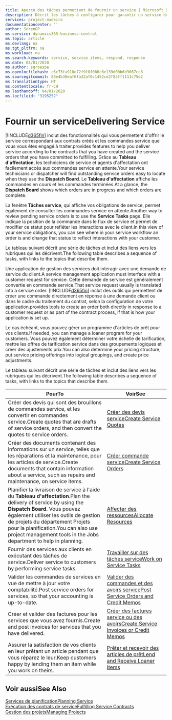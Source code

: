 ```yaml
---
title: Aperçu des tâches permettant de fournir un service | Microsoft Docs
description: Décrit les tâches à configurer pour garantir un service de qualité et respecter les engagement vis-à-vis des clients.
services: project-madeira
documentationcenter: ''
author: SorenGP
ms.service: dynamics365-business-central
ms.topic: article
ms.devlang: na
ms.tgt_pltfrm: na
ms.workload: na
ms.search.keywords: service, service items, respond, response
ms.date: 04/01/2020
ms.author: sgroespe
ms.openlocfilehash: c6c73fa918e72f9f8f086c6e139d00b6d3067cc8
ms.sourcegitcommit: 88e4b30eaf6fa32af0c1452ce2f85ff1111c75e2
ms.translationtype: HT
ms.contentlocale: fr-CH
ms.lasthandoff: 04/01/2020
ms.locfileid: "3195252"
---
```

# <a name="delivering-service"></a><span data-ttu-id="3068f-103">Fournir un service</span><span class="sxs-lookup"><span data-stu-id="3068f-103">Delivering Service</span></span>
[!INCLUDE[d365fin](includes/d365fin_md.md)] <span data-ttu-id="3068f-104">inclut des fonctionnalités qui vous permettent d'offrir le service correspondant aux contrats créés et les commandes service que vous vous êtes engagé à traiter.</span><span class="sxs-lookup"><span data-stu-id="3068f-104">provides features to help you deliver service according to the contracts that you have created and the service orders that you have committed to fulfilling.</span></span> <span data-ttu-id="3068f-105">Grâce au **Tableau d'affectation**, les techniciens de service et agents d'affectation ont facilement accès aux commandes service en attente.</span><span class="sxs-lookup"><span data-stu-id="3068f-105">Your service technicians or dispatcher will find outstanding service orders easy to locate when they use the **Dispatch Board**.</span></span> <span data-ttu-id="3068f-106">Le **Tableau d'affectation** affiche les commandes en cours et les commandes terminées.</span><span class="sxs-lookup"><span data-stu-id="3068f-106">At a glance, the **Dispatch Board** shows which orders are in progress and which orders are complete.</span></span>  
  
<span data-ttu-id="3068f-107">La fenêtre **Tâches service**, qui affiche vos obligations de service, permet également de consulter les commandes service en attente.</span><span class="sxs-lookup"><span data-stu-id="3068f-107">Another way to review pending service orders is to use the **Service Tasks** page.</span></span> <span data-ttu-id="3068f-108">Elle indique la position de la commande dans le flux de service et permet de modifier ce statut pour refléter les interactions avec le client.</span><span class="sxs-lookup"><span data-stu-id="3068f-108">In this view of your service obligations, you can see where in your service workflow an order is and change that status to reflect interactions with your customer.</span></span>  
  
<span data-ttu-id="3068f-109">Le tableau suivant décrit une série de tâches et inclut des liens vers les rubriques qui les décrivent.</span><span class="sxs-lookup"><span data-stu-id="3068f-109">The following table describes a sequence of tasks, with links to the topics that describe them.</span></span>   

<span data-ttu-id="3068f-110">Une application de gestion des services doit interagir avec une demande de service du client.</span><span class="sxs-lookup"><span data-stu-id="3068f-110">A service management application must interface with a customer request for service.</span></span> <span data-ttu-id="3068f-111">Cette demande de service est généralement convertie en commande service.</span><span class="sxs-lookup"><span data-stu-id="3068f-111">That service request usually is translated into a service order.</span></span> [!INCLUDE[d365fin](includes/d365fin_md.md)] <span data-ttu-id="3068f-112">inclut des outils qui permettent de créer une commande directement en réponse à une demande client ou dans le cadre du traitement du contrat, selon la configuration de votre application.</span><span class="sxs-lookup"><span data-stu-id="3068f-112">provides tools to create an order both directly in response to a customer request or as part of the contract process, if that is how your application is set up.</span></span>  
  
<span data-ttu-id="3068f-113">Le cas échéant, vous pouvez gérer un programme d'articles de prêt pour vos clients.</span><span class="sxs-lookup"><span data-stu-id="3068f-113">If needed, you can manage a loaner program for your customers.</span></span> <span data-ttu-id="3068f-114">Vous pouvez également déterminer votre échelle de tarification, mettre les offres de tarification service dans des groupements logiques et créer des ajustements prix.</span><span class="sxs-lookup"><span data-stu-id="3068f-114">You can also determine your pricing structure, put service pricing offerings into logical groupings, and create price adjustments.</span></span>  
  
<span data-ttu-id="3068f-115">Le tableau suivant décrit une série de tâches et inclut des liens vers les rubriques qui les décrivent.</span><span class="sxs-lookup"><span data-stu-id="3068f-115">The following table describes a sequence of tasks, with links to the topics that describe them.</span></span>   
  
|<span data-ttu-id="3068f-116">**Pour**</span><span class="sxs-lookup"><span data-stu-id="3068f-116">**To**</span></span>|<span data-ttu-id="3068f-117">**Voir**</span><span class="sxs-lookup"><span data-stu-id="3068f-117">**See**</span></span>|  
|------------|-------------|  
|<span data-ttu-id="3068f-118">Créer des devis qui sont des brouillons de commandes service, et les convertir en commandes service.</span><span class="sxs-lookup"><span data-stu-id="3068f-118">Create quotes that are drafts of service orders, and then convert the quotes to service orders.</span></span>|[<span data-ttu-id="3068f-119">Créer des devis service</span><span class="sxs-lookup"><span data-stu-id="3068f-119">Create Service Quotes</span></span>](service-how-to-create-service-quotes.md)|
|<span data-ttu-id="3068f-120">Créer des documents contenant des informations sur un service, telles que les réparations et la maintenance, pour les articles de service.</span><span class="sxs-lookup"><span data-stu-id="3068f-120">Create documents that contain information about a service, such as repairs and maintenance, on service items.</span></span>|[<span data-ttu-id="3068f-121">Créer commande service</span><span class="sxs-lookup"><span data-stu-id="3068f-121">Create Service Orders</span></span>](service-how-to-create-service-orders.md)|
|<span data-ttu-id="3068f-122">Planifier la livraison de service à l'aide du **Tableau d'affectation**.</span><span class="sxs-lookup"><span data-stu-id="3068f-122">Plan the delivery of service by using the **Dispatch Board**.</span></span> <span data-ttu-id="3068f-123">Vous pouvez également utiliser les outils de gestion de projets du département Projets pour la planification.</span><span class="sxs-lookup"><span data-stu-id="3068f-123">You can also use project management tools in the Jobs department to help in planning.</span></span>|[<span data-ttu-id="3068f-124">Affecter des ressources</span><span class="sxs-lookup"><span data-stu-id="3068f-124">Allocate Resources</span></span>](service-how-to-allocate-resources.md)|  
|<span data-ttu-id="3068f-125">Fournir des services aux clients en exécutant des tâches de service.</span><span class="sxs-lookup"><span data-stu-id="3068f-125">Deliver service to customers by performing service tasks.</span></span>|[<span data-ttu-id="3068f-126">Travailler sur des tâches service</span><span class="sxs-lookup"><span data-stu-id="3068f-126">Work on Service Tasks</span></span>](service-how-to-work-on-service-tasks.md)|  
|<span data-ttu-id="3068f-127">Valider les commandes de services en vue de mettre à jour votre comptabilité.</span><span class="sxs-lookup"><span data-stu-id="3068f-127">Post service orders for services, so that your accounting is up-to-date.</span></span>|[<span data-ttu-id="3068f-128">Valider des commandes et des avoirs service</span><span class="sxs-lookup"><span data-stu-id="3068f-128">Post Service Orders and Credit Memos</span></span>](service-how-to-post-service-orders.md)|  
|<span data-ttu-id="3068f-129">Créer et valider des factures pour les services que vous avez fournis.</span><span class="sxs-lookup"><span data-stu-id="3068f-129">Create and post invoices for services that you have delivered.</span></span>|[<span data-ttu-id="3068f-130">Créer des factures service ou des avoirs</span><span class="sxs-lookup"><span data-stu-id="3068f-130">Create Service Invoices or Credit Memos</span></span>](service-how-create-invoices.md)|  
|<span data-ttu-id="3068f-131">Assurer la satisfaction de vos clients en leur prêtant un article pendant que vous réparez le leur.</span><span class="sxs-lookup"><span data-stu-id="3068f-131">Keep customers happy by lending them an item while you work on theirs.</span></span>| [<span data-ttu-id="3068f-132">Prêter et recevoir des articles de prêt</span><span class="sxs-lookup"><span data-stu-id="3068f-132">Lend and Receive Loaner Items</span></span>](service-how-to-lend-receive-loaners.md)|
  
## <a name="see-also"></a><span data-ttu-id="3068f-133">Voir aussi</span><span class="sxs-lookup"><span data-stu-id="3068f-133">See Also</span></span>  
[<span data-ttu-id="3068f-134">Services de planification</span><span class="sxs-lookup"><span data-stu-id="3068f-134">Planning Service</span></span>](service-plan-service.md)  
[<span data-ttu-id="3068f-135">Exécution des contrats de service</span><span class="sxs-lookup"><span data-stu-id="3068f-135">Fulfilling Service Contracts</span></span>](service-fulfill-service-contracts.md)  
[<span data-ttu-id="3068f-136">Gestion des projets</span><span class="sxs-lookup"><span data-stu-id="3068f-136">Managing Projects</span></span>](projects-manage-projects.md)  
